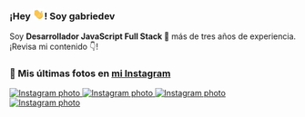 <h3>¡Hey <img src="https://raw.githubusercontent.com/ABSphreak/ABSphreak/master/gifs/Hi.gif" width="20px" decondig="async">! Soy gabriedev</h3>

<p>Soy <strong>Desarrollador JavaScript Full Stack 🚀</strong> más de tres años de experiencia.<br />¡Revisa mi contenido 👇!</p>

### 📸 Mis últimas fotos en [mi Instagram](https://instagram.com/gabrie.dev)


<a href='https://instagram.com/p/CzMY3lzxgmx' target='_blank'>
  <img width='20%' src='https://instagram.fman7-1.fna.fbcdn.net/v/t51.2885-15/398916226_819142863293745_2426123683154743297_n.webp?stp=dst-jpg_e35&_nc_ht=instagram.fman7-1.fna.fbcdn.net&_nc_cat=109&_nc_ohc=KnX4_PfhVgUAX_IbBs9&edm=APU89FABAAAA&ccb=7-5&oh=00_AfD71MMPLMxlnBtYz9PfD8roK6PxuiEgrgtSD-cEqJ3Pgw&oe=656EC569&_nc_sid=bc0c2c' alt='Instagram photo' />
</a>
<a href='https://instagram.com/p/CygbQv4uqxM' target='_blank'>
  <img width='20%' src='https://instagram.fman7-1.fna.fbcdn.net/v/t51.2885-15/391525959_236593062741789_5868561716480810596_n.webp?stp=dst-jpg_e35&_nc_ht=instagram.fman7-1.fna.fbcdn.net&_nc_cat=109&_nc_ohc=ULgzhBBcJHkAX9ynmqx&edm=APU89FABAAAA&ccb=7-5&oh=00_AfBs8ocuqXNk_GGusDjthmC1w6Cw_yvBGZBp1hZ7ovZrWw&oe=656ED225&_nc_sid=bc0c2c' alt='Instagram photo' />
</a>
<a href='https://instagram.com/p/CxTmOF6vN8M' target='_blank'>
  <img width='20%' src='https://instagram.fman7-1.fna.fbcdn.net/v/t51.2885-15/378565944_323878180141713_8920720304536029091_n.jpg?stp=dst-jpg_e15&_nc_ht=instagram.fman7-1.fna.fbcdn.net&_nc_cat=109&_nc_ohc=D5SHlqv6ehMAX-bMLEQ&edm=APU89FABAAAA&ccb=7-5&oh=00_AfCbfbngPPvYypNNQMTpDmDVoeEiFdadxuUsIdKUxQTGPQ&oe=656DC458&_nc_sid=bc0c2c' alt='Instagram photo' />
</a>
<a href='https://instagram.com/p/CxLlYVlupp3' target='_blank'>
  <img width='20%' src='https://instagram.fman7-1.fna.fbcdn.net/v/t51.2885-15/377997579_196784406648750_7872949112471886655_n.webp?stp=dst-jpg_e35&_nc_ht=instagram.fman7-1.fna.fbcdn.net&_nc_cat=106&_nc_ohc=Nzdy8JehClgAX-6JYZ5&edm=APU89FABAAAA&ccb=7-5&oh=00_AfBpv-V3KD-FWDjq6BKE8T4ezQm8c9k6GfID6xxEcuXhFQ&oe=656D2F5B&_nc_sid=bc0c2c' alt='Instagram photo' />
</a>
